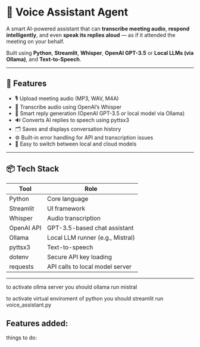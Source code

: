 # 🧠 Voice Assistant Agent

A smart AI-powered assistant that can **transcribe meeting audio**, **respond intelligently**, and even **speak its replies aloud** — as if it attended the meeting on your behalf.

Built using **Python**, **Streamlit**, **Whisper**, **OpenAI GPT-3.5** or **Local LLMs (via Ollama)**, and **Text-to-Speech**.

---

## 🎯 Features

- 🎙️ Upload meeting audio (MP3, WAV, M4A)
- 📝 Transcribe audio using OpenAI’s Whisper
- 🤖 Smart reply generation (OpenAI GPT-3.5 or local model via Ollama)
- 🔊 Converts AI replies to speech using pyttsx3
- 🗂️ Saves and displays conversation history
- ⚙️ Built-in error handling for API and transcription issues
- 🧪 Easy to switch between local and cloud models

---

## 📦 Tech Stack

| Tool        | Role                                |
|-------------|-------------------------------------|
| Python      | Core language                       |
| Streamlit   | UI framework                        |
| Whisper     | Audio transcription                 |
| OpenAI API  | GPT-3.5-based chat assistant        |
| Ollama      | Local LLM runner (e.g., Mistral)    |
| pyttsx3     | Text-to-speech                      |
| dotenv      | Secure API key loading              |
| requests    | API calls to local model server     |

---


to activate ollma server you should ollama run mistral

to activate virtual enviroment of python you should streamlit run voice_assistant.py

Features added:
- 

things to do: